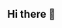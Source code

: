## Hi there 👋

<!--👋 Sobre mim

Olá! Sou estudante de Engenharia de Software e atualmente estou cursando o segundo semestre da graduação. Estou em busca do meu primeiro estágio na área de tecnologia, com o objetivo de ganhar experiência prática e crescer profissionalmente.

Tenho conhecimentos básicos em ferramentas do pacote Office e inglês básico. No momento, estou focado em aprender mais sobre desenvolvimento web e linguagens como HTML, CSS, JavaScript, além de noções iniciais de Python e C/C++.

Sou dedicado, curioso e sempre disposto a aprender. Acredito que o estágio será uma grande oportunidade para aplicar o que tenho estudado e colaborar com projetos reais.
